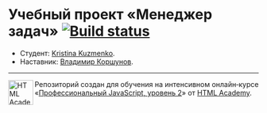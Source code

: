 # Учебный проект «Менеджер задач» [![Build status][travis-image]][travis-url]

* Студент: [Kristina Kuzmenko](https://up.htmlacademy.ru/ecmascript/11/user/608749).
* Наставник: [Владимир Коршунов](https://htmlacademy.ru/profile/bekobou).

---

<a href="https://htmlacademy.ru/intensive/ecmascript"><img align="left" width="50" height="50" title="HTML Academy" src="https://up.htmlacademy.ru/static/img/intensive/ecmascript/logo-for-github.svg"></a>

Репозиторий создан для обучения на интенсивном онлайн‑курсе «[Профессиональный JavaScript, уровень 2](https://htmlacademy.ru/intensive/ecmascript)» от [HTML Academy](https://htmlacademy.ru).

[travis-image]: https://travis-ci.com/htmlacademy-ecmascript/608749-taskmanager-11.svg?branch=master
[travis-url]: https://travis-ci.com/htmlacademy-ecmascript/608749-taskmanager-11
